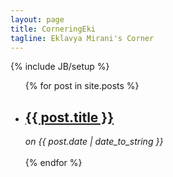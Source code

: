 ```yaml
---
layout: page
title: CorneringEki
tagline: Eklavya Mirani's Corner
---
```

{% include JB/setup %}

<ul class="posts">
  {% for post in site.posts %}
    <li><h2><a href="{{ BASE_PATH }}{{ post.url }}">{{ post.title }}</a></h2><div class="post-list-date"><i>on <span>{{ post.date | date_to_string }}</span></i></div><br />
    </li>
  {% endfor %}
</ul>



